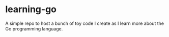 # learning-go

A simple repo to host a bunch of toy code I create as I learn more
about the Go programming language.

